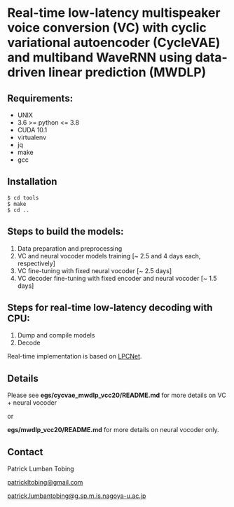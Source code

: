 # Real-time low-latency multispeaker voice conversion (VC) with cyclic variational autoencoder (CycleVAE) and multiband WaveRNN using data-driven linear prediction (MWDLP)


## Requirements:
- UNIX
- 3.6 >= python <= 3.8
- CUDA 10.1
- virtualenv
- jq
- make
- gcc


## Installation
```
$ cd tools
$ make
$ cd ..
```

## Steps to build the models:
1. Data preparation and preprocessing
2. VC and neural vocoder models training [~ 2.5 and 4 days each, respectively]
3. VC fine-tuning with fixed neural vocoder [~ 2.5 days]
4. VC decoder fine-tuning with fixed encoder and neural vocoder [~ 1.5 days]


## Steps for real-time low-latency decoding with CPU:
1. Dump and compile models
2. Decode

Real-time implementation is based on [LPCNet](https://github.com/mozilla/LPCNet/).


## Details

Please see **egs/cycvae_mwdlp_vcc20/README.md** for more details on VC + neural vocoder

or

**egs/mwdlp_vcc20/README.md** for more details on neural vocoder only.


## Contact

Patrick Lumban Tobing

patrickltobing@gmail.com

patrick.lumbantobing@g.sp.m.is.nagoya-u.ac.jp

